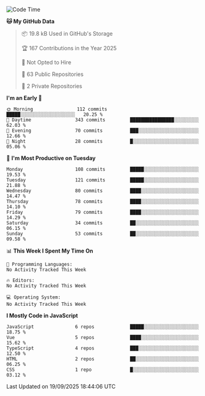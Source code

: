 <!--START_SECTION:waka-->
![Code Time](http://img.shields.io/badge/Code%20Time-1%2C484%20hrs%2047%20mins-blue)

**🐱 My GitHub Data** 

> 📦 19.8 kB Used in GitHub's Storage 
 > 
> 🏆 167 Contributions in the Year 2025
 > 
> 🚫 Not Opted to Hire
 > 
> 📜 63 Public Repositories 
 > 
> 🔑 2 Private Repositories 
 > 
**I'm an Early 🐤** 

```text
🌞 Morning                112 commits         █████░░░░░░░░░░░░░░░░░░░░   20.25 % 
🌆 Daytime                343 commits         ████████████████░░░░░░░░░   62.03 % 
🌃 Evening                70 commits          ███░░░░░░░░░░░░░░░░░░░░░░   12.66 % 
🌙 Night                  28 commits          █░░░░░░░░░░░░░░░░░░░░░░░░   05.06 % 
```
📅 **I'm Most Productive on Tuesday** 

```text
Monday                   108 commits         █████░░░░░░░░░░░░░░░░░░░░   19.53 % 
Tuesday                  121 commits         █████░░░░░░░░░░░░░░░░░░░░   21.88 % 
Wednesday                80 commits          ████░░░░░░░░░░░░░░░░░░░░░   14.47 % 
Thursday                 78 commits          ████░░░░░░░░░░░░░░░░░░░░░   14.10 % 
Friday                   79 commits          ████░░░░░░░░░░░░░░░░░░░░░   14.29 % 
Saturday                 34 commits          ██░░░░░░░░░░░░░░░░░░░░░░░   06.15 % 
Sunday                   53 commits          ██░░░░░░░░░░░░░░░░░░░░░░░   09.58 % 
```


📊 **This Week I Spent My Time On** 

```text
💬 Programming Languages: 
No Activity Tracked This Week

🔥 Editors: 
No Activity Tracked This Week

💻 Operating System: 
No Activity Tracked This Week
```

**I Mostly Code in JavaScript** 

```text
JavaScript               6 repos             █████░░░░░░░░░░░░░░░░░░░░   18.75 % 
Vue                      5 repos             ████░░░░░░░░░░░░░░░░░░░░░   15.62 % 
TypeScript               4 repos             ███░░░░░░░░░░░░░░░░░░░░░░   12.50 % 
HTML                     2 repos             ██░░░░░░░░░░░░░░░░░░░░░░░   06.25 % 
CSS                      1 repo              █░░░░░░░░░░░░░░░░░░░░░░░░   03.12 % 
```




 Last Updated on 19/09/2025 18:44:06 UTC
<!--END_SECTION:waka-->
